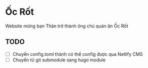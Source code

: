 # Ốc Rốt
Website mừng bạn Thân trở thành ông chủ quán ăn Ốc Rốt

## TODO

- [ ] Chuyển config.toml thành có thể config được qua Netlify CMS
- [ ] Chuyển từ git submodule sang hugo module
